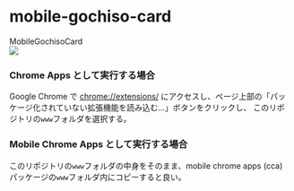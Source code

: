 mobile-gochiso-card
===================

MobileGochisoCard  
![](https://raw.githubusercontent.com/daiz713/mobile-gochiso-card/master/www/assets/icons/7272.png) 

### Chrome Apps として実行する場合
Google Chrome で [chrome://extensions/](chrome://extensions/) にアクセスし、ページ上部の「パッケージ化されていない拡張機能を読み込む...」ボタンをクリックし、
このリポジトリの`www`フォルダを選択する。

### Mobile Chrome Apps として実行する場合 
このリポジトリの`www`フォルダの中身をそのまま、mobile chrome apps (cca) パッケージの`www`フォルダ内にコピーすると良い。

